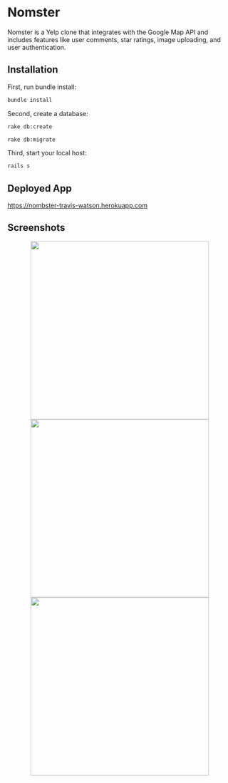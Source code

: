 # Nomster

Nomster is a Yelp clone that integrates with the Google Map API and includes features like user comments, star ratings, image uploading, and user authentication.

## Installation

First, run bundle install:

```bash
bundle install
```

Second, create a database:

```bash
rake db:create
```
```bash
rake db:migrate
```

Third, start your local host:

```bash
rails s
```

## Deployed App

https://nombster-travis-watson.herokuapp.com

## Screenshots

<div align="center">
    <img src="https://i.postimg.cc/SjbkN2Z8/nomster1.png" width="400px"</img>
    <img src="https://i.postimg.cc/G2NbVSGX/nomster2.png" width="400px"</img> 
    <img src="https://i.postimg.cc/VvCz8BFm/nomster3.png" width="400px"</img> 
</div>
